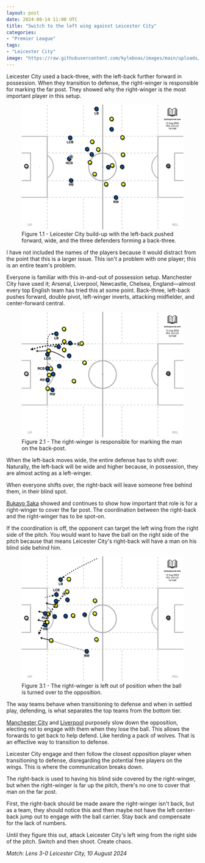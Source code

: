 ```yaml
---
layout: post
date: 2024-08-14 11:00 UTC
title: "Switch to the left wing against Leicester City"
categories:
- "Premier League"
tags:
- "Leicester City"
image: "https://raw.githubusercontent.com/kyleboas/images/main/uploads/2024/08/13/Image-13Aug2024_23:59:41.png"
---
```


Leicester City used a back-three, with the left-back further forward in possession. When they transition to defense, the right-winger is responsible for marking the far post. They showed why the right-winger is the most important player in this setup.

<!---more---> 

<figure>
    <img src="https://raw.githubusercontent.com/kyleboas/images/main/uploads/2024/08/13/Image-13Aug2024_23:59:36.png">
    <figcaption>Figure 1.1 - Leicester City build-up with the left-back pushed forward, wide, and the three defenders forming a back-three.</figcaption>
</figure>

I have not included the names of the players because it would distract from the point that this is a larger issue. This isn't a problem with one player; this is an entire team's problem.

Everyone is familiar with this in-and-out of possession setup. Manchester City have used it; Arsenal, Liverpool, Newcastle, Chelsea, England—almost every top English team has tried this at some point. Back-three, left-back pushes forward, double pivot, left-winger inverts, attacking midfielder, and center-forward central.

<figure>
    <img src="https://raw.githubusercontent.com/kyleboas/images/main/uploads/2024/08/13/Image-13Aug2024_23:59:38.png">
    <figcaption>Figure 2.1 - The right-winger is responsible for marking the man on the back-post.</figcaption>
</figure>

When the left-back moves wide, the entire defense has to shift over. Naturally, the left-back will be wide and higher because, in possession, they are almost acting as a left-winger.

When everyone shifts over, the right-back will leave someone free behind them, in their blind spot.

[Bukayo Saka](https://tacticsjournal.com/2024/07/07/bukayo-saka-is-englands-most-important-player-against-gakpo-mbappe-and-nico-williams/) showed and continues to show how important that role is for a right-winger to cover the far post. The coordination between the right-back and the right-winger has to be spot-on. 

If the coordination is off, the opponent can target the left wing from the right side of the pitch. You would want to have the ball on the right side of the pitch because that means Leicester City's right-back will have a man on his blind side behind him.

<figure>
    <img src="https://raw.githubusercontent.com/kyleboas/images/main/uploads/2024/08/13/Image-13Aug2024_23:59:39.png">
    <figcaption>Figure 3.1 - The right-winger is left out of position when the ball is turned over to the opposition.</figcaption>
</figure>

The way teams behave when transitioning to defense and when in settled play, defending, is what separates the top teams from the bottom tier. 

[Manchester City](https://tacticsjournal.com/2023/11/14/manchester-city-dont-take-risks-when-they-defend/) and [Liverpool](https://tacticsjournal.com/2024/02/18/liverpool-slow-down-the-ball-carrier-in-defensive-transition/) purposely slow down the opposition, electing not to engage with them when they lose the ball. This allows the forwards to get back to help defend. Like herding a pack of wolves. That is an effective way to transition to defense.

Leicester City engage and then follow the closest opposition player when transitioning to defense, disregarding the potential free players on the wings. This is where the communication breaks down.

The right-back is used to having his blind side covered by the right-winger, but when the right-winger is far up the pitch, there's no one to cover that man on the far post. 

First, the right-back should be made aware the right-winger isn't back, but as a team, they should notice this and then maybe not have the left center-back jump out to engage with the ball carrier. Stay back and compensate for the lack of numbers. 

Until they figure this out, attack Leicester City's left wing from the right side of the pitch. Switch and then shoot. Create chaos.

*Match: Lens 3-0 Leicester City, 10 August 2024*